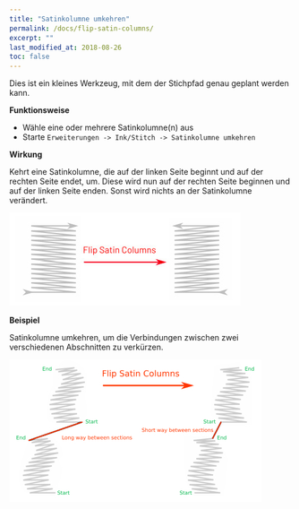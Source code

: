 ```yaml
---
title: "Satinkolumne umkehren"
permalink: /docs/flip-satin-columns/
excerpt: ""
last_modified_at: 2018-08-26
toc: false
---
```

Dies ist ein kleines Werkzeug, mit dem der Stichpfad genau geplant werden kann.

**Funktionsweise**

* Wähle eine oder mehrere Satinkolumne(n) aus
* Starte `Erweiterungen -> Ink/Stitch -> Satinkolumne umkehren`

**Wirkung**

Kehrt eine Satinkolumne, die auf der linken Seite beginnt und auf der rechten Seite endet, um. Diese wird nun auf der rechten Seite beginnen und auf der linken Seite enden.
Sonst wird nichts an der Satinkolumne verändert.

![Satinkolumne umkehren](/assets/images/docs/flip-satin-column.jpg)

**Beispiel**

Satinkolumne umkehren, um die Verbindungen zwischen zwei verschiedenen Abschnitten zu verkürzen.

![Satinkolumne umkehren](/assets/images/docs/flip-satin-columns-02.jpg)

